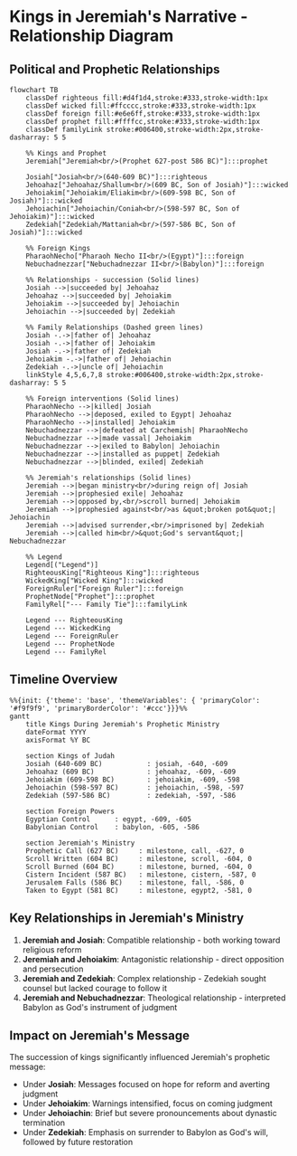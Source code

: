# Kings in Jeremiah's Narrative - Relationship Diagram

## Political and Prophetic Relationships

```mermaid
flowchart TB
    classDef righteous fill:#d4f1d4,stroke:#333,stroke-width:1px
    classDef wicked fill:#ffcccc,stroke:#333,stroke-width:1px
    classDef foreign fill:#e6e6ff,stroke:#333,stroke-width:1px
    classDef prophet fill:#ffffcc,stroke:#333,stroke-width:1px
    classDef familyLink stroke:#006400,stroke-width:2px,stroke-dasharray: 5 5
    
    %% Kings and Prophet
    Jeremiah["Jeremiah<br/>(Prophet 627-post 586 BC)"]:::prophet
    
    Josiah["Josiah<br/>(640-609 BC)"]:::righteous
    Jehoahaz["Jehoahaz/Shallum<br/>(609 BC, Son of Josiah)"]:::wicked
    Jehoiakim["Jehoiakim/Eliakim<br/>(609-598 BC, Son of Josiah)"]:::wicked
    Jehoiachin["Jehoiachin/Coniah<br/>(598-597 BC, Son of Jehoiakim)"]:::wicked
    Zedekiah["Zedekiah/Mattaniah<br/>(597-586 BC, Son of Josiah)"]:::wicked
    
    %% Foreign Kings
    PharaohNecho["Pharaoh Necho II<br/>(Egypt)"]:::foreign
    Nebuchadnezzar["Nebuchadnezzar II<br/>(Babylon)"]:::foreign
    
    %% Relationships - succession (Solid lines)
    Josiah -->|succeeded by| Jehoahaz
    Jehoahaz -->|succeeded by| Jehoiakim
    Jehoiakim -->|succeeded by| Jehoiachin
    Jehoiachin -->|succeeded by| Zedekiah
    
    %% Family Relationships (Dashed green lines)
    Josiah -.->|father of| Jehoahaz
    Josiah -.->|father of| Jehoiakim
    Josiah -.->|father of| Zedekiah
    Jehoiakim -.->|father of| Jehoiachin
    Zedekiah -.->|uncle of| Jehoiachin
    linkStyle 4,5,6,7,8 stroke:#006400,stroke-width:2px,stroke-dasharray: 5 5
    
    %% Foreign interventions (Solid lines)
    PharaohNecho -->|killed| Josiah
    PharaohNecho -->|deposed, exiled to Egypt| Jehoahaz
    PharaohNecho -->|installed| Jehoiakim
    Nebuchadnezzar -->|defeated at Carchemish| PharaohNecho
    Nebuchadnezzar -->|made vassal| Jehoiakim
    Nebuchadnezzar -->|exiled to Babylon| Jehoiachin
    Nebuchadnezzar -->|installed as puppet| Zedekiah
    Nebuchadnezzar -->|blinded, exiled| Zedekiah
    
    %% Jeremiah's relationships (Solid lines)
    Jeremiah -->|began ministry<br/>during reign of| Josiah
    Jeremiah -->|prophesied exile| Jehoahaz
    Jeremiah -->|opposed by,<br/>scroll burned| Jehoiakim
    Jeremiah -->|prophesied against<br/>as &quot;broken pot&quot;| Jehoiachin
    Jeremiah -->|advised surrender,<br/>imprisoned by| Zedekiah
    Jeremiah -->|called him<br/>&quot;God's servant&quot;| Nebuchadnezzar
    
    %% Legend
    Legend[("Legend")]
    RighteousKing["Righteous King"]:::righteous
    WickedKing["Wicked King"]:::wicked
    ForeignRuler["Foreign Ruler"]:::foreign
    ProphetNode["Prophet"]:::prophet
    FamilyRel["--- Family Tie"]:::familyLink
    
    Legend --- RighteousKing
    Legend --- WickedKing
    Legend --- ForeignRuler
    Legend --- ProphetNode
    Legend --- FamilyRel
```

## Timeline Overview

```mermaid
%%{init: {'theme': 'base', 'themeVariables': { 'primaryColor': '#f9f9f9', 'primaryBorderColor': '#ccc'}}}%%
gantt
    title Kings During Jeremiah's Prophetic Ministry
    dateFormat YYYY
    axisFormat %Y BC
    
    section Kings of Judah
    Josiah (640-609 BC)           : josiah, -640, -609
    Jehoahaz (609 BC)             : jehoahaz, -609, -609
    Jehoiakim (609-598 BC)        : jehoiakim, -609, -598
    Jehoiachin (598-597 BC)       : jehoiachin, -598, -597
    Zedekiah (597-586 BC)         : zedekiah, -597, -586
    
    section Foreign Powers
    Egyptian Control      : egypt, -609, -605
    Babylonian Control    : babylon, -605, -586
    
    section Jeremiah's Ministry
    Prophetic Call (627 BC)     : milestone, call, -627, 0
    Scroll Written (604 BC)     : milestone, scroll, -604, 0
    Scroll Burned (604 BC)      : milestone, burned, -604, 0
    Cistern Incident (587 BC)   : milestone, cistern, -587, 0
    Jerusalem Falls (586 BC)    : milestone, fall, -586, 0
    Taken to Egypt (581 BC)     : milestone, egypt2, -581, 0
```

## Key Relationships in Jeremiah's Ministry

1. **Jeremiah and Josiah**: Compatible relationship - both working toward religious reform
2. **Jeremiah and Jehoiakim**: Antagonistic relationship - direct opposition and persecution
3. **Jeremiah and Zedekiah**: Complex relationship - Zedekiah sought counsel but lacked courage to follow it
4. **Jeremiah and Nebuchadnezzar**: Theological relationship - interpreted Babylon as God's instrument of judgment

## Impact on Jeremiah's Message

The succession of kings significantly influenced Jeremiah's prophetic message:

- Under **Josiah**: Messages focused on hope for reform and averting judgment
- Under **Jehoiakim**: Warnings intensified, focus on coming judgment
- Under **Jehoiachin**: Brief but severe pronouncements about dynastic termination
- Under **Zedekiah**: Emphasis on surrender to Babylon as God's will, followed by future restoration